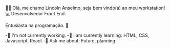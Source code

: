👋🏽 Olá, me chamo Lincoln Anselmo, seja bem vindo(a) ao meu workstation! 💻
Desenvolvedor Front End.

Entusiasta na programação. 🤩

-🔭 I'm not currently working.  -🌱 I am currently learning: HTML, CSS, Javascript, React -💬 Ask me about: ​​Future, planning
